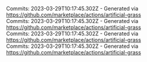 Commits: 2023-03-29T10:17:45.302Z - Generated via https://github.com/marketplace/actions/artificial-grass
<br>
Commits: 2023-03-29T10:17:45.302Z - Generated via https://github.com/marketplace/actions/artificial-grass
<br>
Commits: 2023-03-29T10:17:45.302Z - Generated via https://github.com/marketplace/actions/artificial-grass
<br>
Commits: 2023-03-29T10:17:45.302Z - Generated via https://github.com/marketplace/actions/artificial-grass
<br>
